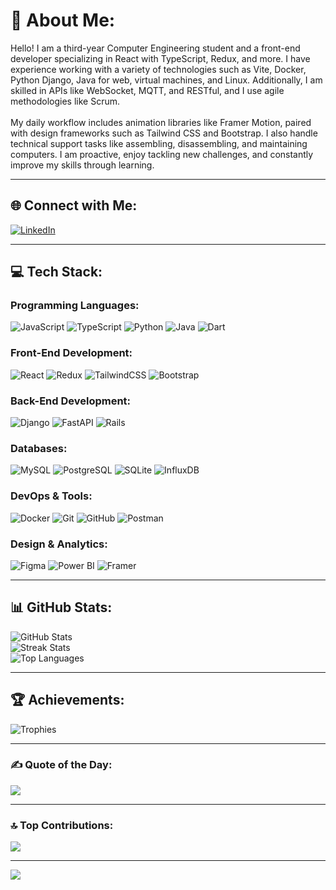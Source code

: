 # 💫 About Me:
Hello! I am a third-year Computer Engineering student and a front-end developer specializing in React with TypeScript, Redux, and more. I have experience working with a variety of technologies such as Vite, Docker, Python Django, Java for web, virtual machines, and Linux. Additionally, I am skilled in APIs like WebSocket, MQTT, and RESTful, and I use agile methodologies like Scrum.<br><br>My daily workflow includes animation libraries like Framer Motion, paired with design frameworks such as Tailwind CSS and Bootstrap. I also handle technical support tasks like assembling, disassembling, and maintaining computers. I am proactive, enjoy tackling new challenges, and constantly improve my skills through learning.

---

## 🌐 Connect with Me:
[![LinkedIn](https://img.shields.io/badge/LinkedIn-%230077B5.svg?style=for-the-badge&logo=linkedin&logoColor=white)](https://linkedin.com/in/Bastian-Rojas-Lillo)

---

## 💻 Tech Stack:
### Programming Languages:
![JavaScript](https://img.shields.io/badge/JavaScript-%23F7DF1E.svg?style=for-the-badge&logo=javascript&logoColor=black)
![TypeScript](https://img.shields.io/badge/TypeScript-%23007ACC.svg?style=for-the-badge&logo=typescript&logoColor=white)
![Python](https://img.shields.io/badge/Python-%233776AB.svg?style=for-the-badge&logo=python&logoColor=white)
![Java](https://img.shields.io/badge/Java-%23ED8B00.svg?style=for-the-badge&logo=openjdk&logoColor=white)
![Dart](https://img.shields.io/badge/Dart-%230175C2.svg?style=for-the-badge&logo=dart&logoColor=white)

### Front-End Development:
![React](https://img.shields.io/badge/React-%2361DAFB.svg?style=for-the-badge&logo=react&logoColor=black)
![Redux](https://img.shields.io/badge/Redux-%23593D88.svg?style=for-the-badge&logo=redux&logoColor=white)
![TailwindCSS](https://img.shields.io/badge/TailwindCSS-%2338B2AC.svg?style=for-the-badge&logo=tailwind-css&logoColor=white)
![Bootstrap](https://img.shields.io/badge/Bootstrap-%23563D7C.svg?style=for-the-badge&logo=bootstrap&logoColor=white)

### Back-End Development:
![Django](https://img.shields.io/badge/Django-%23092E20.svg?style=for-the-badge&logo=django&logoColor=white)
![FastAPI](https://img.shields.io/badge/FastAPI-%23005571.svg?style=for-the-badge&logo=fastapi&logoColor=white)
![Rails](https://img.shields.io/badge/Rails-%23CC0000.svg?style=for-the-badge&logo=ruby-on-rails&logoColor=white)

### Databases:
![MySQL](https://img.shields.io/badge/MySQL-%234479A1.svg?style=for-the-badge&logo=mysql&logoColor=white)
![PostgreSQL](https://img.shields.io/badge/PostgreSQL-%23316192.svg?style=for-the-badge&logo=postgresql&logoColor=white)
![SQLite](https://img.shields.io/badge/SQLite-%2307405E.svg?style=for-the-badge&logo=sqlite&logoColor=white)
![InfluxDB](https://img.shields.io/badge/InfluxDB-%2322ADF6.svg?style=for-the-badge&logo=influxdb&logoColor=white)

### DevOps & Tools:
![Docker](https://img.shields.io/badge/Docker-%232496ED.svg?style=for-the-badge&logo=docker&logoColor=white)
![Git](https://img.shields.io/badge/Git-%23F05033.svg?style=for-the-badge&logo=git&logoColor=white)
![GitHub](https://img.shields.io/badge/GitHub-%23121011.svg?style=for-the-badge&logo=github&logoColor=white)
![Postman](https://img.shields.io/badge/Postman-%23FF6C37.svg?style=for-the-badge&logo=postman&logoColor=white)

### Design & Analytics:
![Figma](https://img.shields.io/badge/Figma-%23F24E1E.svg?style=for-the-badge&logo=figma&logoColor=white)
![Power BI](https://img.shields.io/badge/Power%20BI-%23F2C811.svg?style=for-the-badge&logo=powerbi&logoColor=black)
![Framer](https://img.shields.io/badge/Framer-%23000000.svg?style=for-the-badge&logo=framer&logoColor=blue)

---

## 📊 GitHub Stats:
![GitHub Stats](https://github-readme-stats.vercel.app/api?username=R4aveen&theme=prussian&hide_border=false&include_all_commits=false&count_private=false)<br>
![Streak Stats](https://github-readme-streak-stats.herokuapp.com/?user=R4aveen&theme=prussian&hide_border=false)<br>
![Top Languages](https://github-readme-stats.vercel.app/api/top-langs/?username=R4aveen&theme=prussian&hide_border=false&include_all_commits=false&count_private=false&layout=compact)

---

## 🏆 Achievements:
![Trophies](https://github-profile-trophy.vercel.app/?username=R4aveen&theme=tokyonight&no-frame=false&no-bg=true&margin-w=4)

---

### ✍️ Quote of the Day:
![](https://quotes-github-readme.vercel.app/api?type=horizontal&theme=radical)

---

### 🔝 Top Contributions:
![](https://github-contributor-stats.vercel.app/api?username=R4aveen&limit=5&theme=synthwave&combine_all_yearly_contributions=true)

---

[![](https://visitcount.itsvg.in/api?id=R4aveen&icon=9&color=6)](https://visitcount.itsvg.in)
